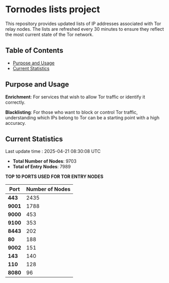 # Tornodes lists project

This repository provides updated lists of IP addresses associated with Tor relay nodes. The lists are refreshed every 30 minutes to ensure they reflect the most current state of the Tor network.

## Table of Contents

- [Purpose and Usage](#purpose-and-usage)
- [Current Statistics](#current-statistics)


## Purpose and Usage

**Enrichment**: For services that wish to allow Tor traffic or identify it correctly.

**Blacklisting**: For those who want to block or control Tor traffic, understanding which IPs belong to Tor can be a starting point with a high accuracy.

## Current Statistics

Last update time : 2025-04-21 08:30:08 UTC

- **Total Number of Nodes**: 9703
- **Total of Entry Nodes**: 7989

**TOP 10 PORTS USED FOR TOR ENTRY NODES**

| **Port** | **Number of Nodes** |
|------|-----------------|
| **443**   | 2435  |
| **9001**   | 1788  |
| **9000**   | 453  |
| **9100**   | 353  |
| **8443**   | 202  |
| **80**   | 188  |
| **9002**   | 151  |
| **143**   | 140  |
| **110**   | 128  |
| **8080**   | 96  |


